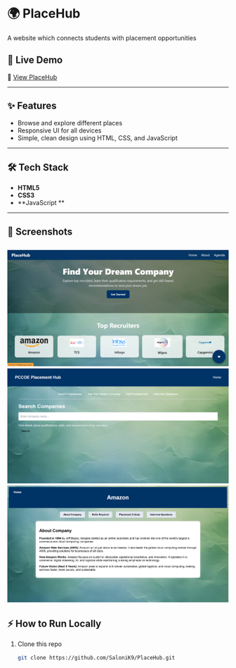 # 🌍 PlaceHub
A website which connects students with placement opportunities

## 🚀 Live Demo
🔗 [View PlaceHub](https://salonik9.github.io/PlaceHub/)

---

## ✨ Features
- Browse and explore different places
- Responsive UI for all devices
- Simple, clean design using HTML, CSS, and JavaScript

---

## 🛠️ Tech Stack
- **HTML5**  
- **CSS3**  
- **JavaScript **  

---

## 📸 Screenshots
![Homepage Screenshot](https://github.com/SaloniK9/PlaceHub/blob/main/Screenshot%202025-08-26%20184537.png)
![Get Started](https://github.com/SaloniK9/PlaceHub/blob/main/Screenshot%202025-08-26%20184659.png)
![Top Recriters - Amazon](https://github.com/SaloniK9/PlaceHub/blob/main/Screenshot%202025-08-26%20184715.png)
---

## ⚡ How to Run Locally
1. Clone this repo  
   ```bash
   git clone https://github.com/SaloniK9/PlaceHub.git
